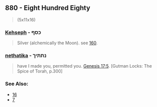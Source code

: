 ## 880 - Eight Hundred Eighty
> (5x11x16)

### [Kehseph](/keys/KSPf) - כסף
> Silver (alchemically the Moon). see [160](160).

### [nethatika](/keys/NThThIK) - נתתיך
> have I made you, permitted you. [Genesis 17:5](http://biblehub.com/genesis/17-5.htm). [Gutman Locks: The Spice of Torah, p.300]

### See Also:

- [16](16)
- [7](7)
